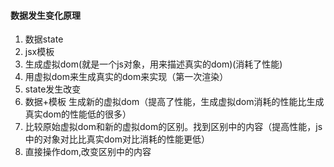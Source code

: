 #### 数据发生变化原理

1. 数据state
2. jsx模板
3. 生成虚拟dom(就是一个js对象，用来描述真实的dom)(消耗了性能)
4. 用虚拟dom来生成真实的dom来实现（第一次渲染）
5. state发生改变
6. 数据+模板 生成新的虚拟dom（提高了性能，生成虚拟dom消耗的性能比生成真实dom的性能低的很多）
7. 比较原始虚拟dom和新的虚拟dom的区别。找到区别中的内容（提高性能，js中的对象对比比真实dom对比消耗的性能更低）
8. 直接操作dom,改变区别中的内容

